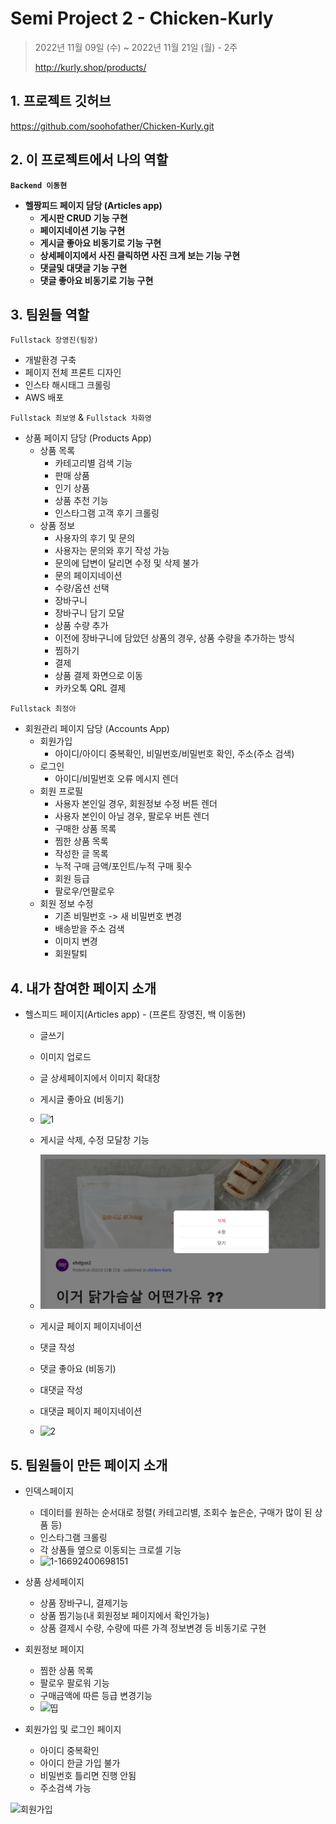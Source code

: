 # Semi Project 2 - Chicken-Kurly
> 2022년 11월 09일 (수) ~ 2022년 11월 21일 (월) - 2주
>
> http://kurly.shop/products/



## 1. 프로젝트 깃허브

https://github.com/soohofather/Chicken-Kurly.git



## 2. 이 프로젝트에서 나의 역할

**`Backend 이동현`**

- **헬짱피드 페이지 담당 (Articles app)**
  -  **게시판 CRUD 기능 구현**
  -  **페이지네이션 기능 구현**
  -  **게시글 좋아요 비동기로 기능 구현**
  -  **상세페이지에서 사진 클릭하면 사진 크게 보는 기능 구현**
  -  **댓글및 대댓글 기능 구현**
  -  **댓글 좋아요 비동기로 기능 구현**

## 3. 팀원들 역할

`Fullstack 장영진(팀장)`

- 개발환경 구축
- 페이지 전체 프론트 디자인
- 인스타 해시태그 크롤링
- AWS 배포

`Fullstack 최보영` & `Fullstack 차화영`

- 상품 페이지 담당 (Products App)
  - 상품 목록
    - 카테고리별 검색 기능
    - 판매 상품
    - 인기 상품
    - 상품 추천 기능
    - 인스타그램 고객 후기 크롤링
  - 상품 정보
    - 사용자의 후기 및 문의
    - 사용자는 문의와 후기 작성 가능
    - 문의에 답변이 달리면 수정 및 삭제 불가
    - 문의 페이지네이션
    - 수량/옵션 선택
    - 장바구니
    - 장바구니 담기 모달
    - 상품 수량 추가
    - 이전에 장바구니에 담았던 상품의 경우, 상품 수량을 추가하는 방식
    - 찜하기
    - 결제
    - 상품 결제 화면으로 이동
    - 카카오톡 QRL 결제

`Fullstack 최정아`

- 회원관리 페이지 담당 (Accounts App)
  - 회원가입
    - 아이디/아이디 중복확인, 비밀번호/비밀번호 확인, 주소(주소 검색)
  - 로그인
    - 아이디/비밀번호 오류 메시지 렌더
  - 회원 프로필
    - 사용자 본인일 경우, 회원정보 수정 버튼 렌더
    - 사용자 본인이 아닐 경우, 팔로우 버튼 렌더
    - 구매한 상품 목록
    - 찜한 상품 목록
    - 작성한 글 목록
    - 누적 구매 금액/포인트/누적 구매 횟수
    - 회원 등급
    - 팔로우/언팔로우
  - 회원 정보 수정
    - 기존 비밀번호 -> 새 비밀번호 변경
    - 배송받을 주소 검색
    - 이미지 변경
    - 회원탈퇴

## 4. 내가 참여한 페이지 소개

- 헬스피드 페이지(Articles app) - (프론트 장영진, 백 이동현)

  - 글쓰기
  - 이미지 업로드
  - 글 상세페이지에서 이미지 확대창
  - 게시글 좋아요 (비동기)
  - ![1](assets/1.gif)

  - 게시글 삭제, 수정 모달창 기능
  - ![image-20221124063540969](assets/image-20221124063540969.png)

  - 게시글 페이지 페이지네이션

  - 댓글 작성

  - 댓글 좋아요 (비동기)

  - 대댓글 작성

  - 대댓글 페이지 페이지네이션
  - ![2](assets/2.gif)


## 5. 팀원들이 만든 페이지 소개

- 인덱스페이지
  - 데이터를 원하는 순서대로 정렬( 카테고리별, 조회수 높은순, 구매가 많이 된 상품 등)
  - 인스타그램 크롤링
  - 각 상품들 옆으로 이동되는 크로셀 기능
  - ![1-16692400698151](assets/1-16692400698151.gif)
- 상품 상세페이지
  - 상품 장바구니, 결제기능
  - 상품 찜기능(내 회원정보 페이지에서 확인가능)
  - 상품 결제시 수량, 수량에 따른 가격 정보변경 등 비동기로 구현
- 회원정보 페이지
  - 찜한 상품 목록
  - 팔로우 팔로워 기능
  - 구매금액에 따른 등급 변경기능
  - ![띱](assets/띱.gif)

- 회원가입 및 로그인 페이지
  - 아이디 중복확인
  - 아이디 한글 가입 불가
  - 비밀번호 틀리면 진행 안됨
  - 주소검색 가능

![회원가입](assets/회원가입.gif)

